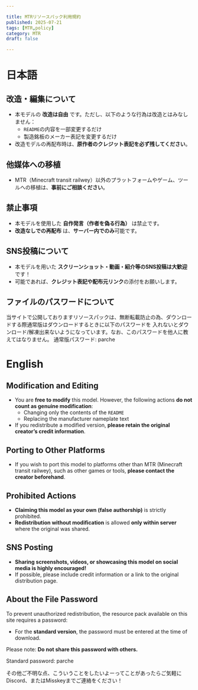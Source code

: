 ```yaml
---

title: MTRリソースパック利用規約
published: 2025-07-21
tags: [MTR,policy]
category: MTR
draft: false

---
```


# 日本語

##  改造・編集について
- 本モデルの **改造は自由** です。ただし、以下のような行為は改造とはみなしません：
  - `README`の内容を一部変更するだけ
  - 製造銘板のメーカー表記を変更するだけ
- 改造モデルの再配布時は、**原作者のクレジット表記を必ず残してください**。

##  他媒体への移植
- MTR（Minecraft transit railwey）以外のプラットフォームやゲーム、ツールへの移植は、**事前にご相談ください**。

##  禁止事項
- 本モデルを使用した **自作発言（作者を偽る行為）** は禁止です。
- **改造なしでの再配布** は、**サーバー内でのみ**可能です。

##  SNS投稿について
- 本モデルを用いた **スクリーンショット・動画・紹介等のSNS投稿は大歓迎** です！
- 可能であれば、**クレジット表記や配布元リンク**の添付をお願いします。

## ファイルのパスワードについて
当サイトで公開しておりますリソースパックは、無断転載防止の為、ダウンロードする際通常版はダウンロードするときに以下のパスワードを 入れないとダウンロード/解凍出来ないようになっています。なお、このパスワードを他人に教えてはなりません。
通常版パスワード: parche

#  English

##  Modification and Editing
- You are **free to modify** this model. However, the following actions **do not count as genuine modification**:
  - Changing only the contents of the `README`
  - Replacing the manufacturer nameplate text
- If you redistribute a modified version, **please retain the original creator’s credit information**.

##  Porting to Other Platforms
- If you wish to port this model to platforms other than MTR (Minecraft transit railwey), such as other games or tools, **please contact the creator beforehand**.

##  Prohibited Actions
- **Claiming this model as your own (false authorship)** is strictly prohibited.
- **Redistribution without modification** is allowed **only within server** where the original was shared.

##  SNS Posting
- **Sharing screenshots, videos, or showcasing this model on social media is highly encouraged!**
- If possible, please include credit information or a link to the original distribution page.

##  About the File Password

To prevent unauthorized redistribution, the resource pack available on this site requires a password:

- For the **standard version**, the password must be entered at the time of download.

Please note: **Do not share this password with others.**

Standard password: parche


その他ご不明な点、こういうことをしたいよーってことがあったらご気軽にDiscord、またはMisskeyまでご連絡をください！